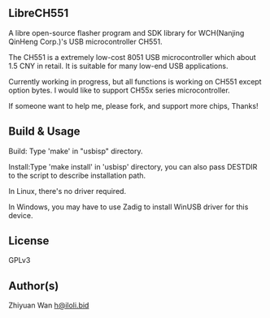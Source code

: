 LibreCH551
----------

A libre open-source flasher program and SDK library for WCH(Nanjing QinHeng Corp.)'s USB microcontroller CH551.

The CH551 is a extremely low-cost 8051 USB microcontroller which about 1.5 CNY in retail. It is suitable for many low-end USB applications.

Currently working in progress, but all functions is working on CH551 except option bytes. I would like to support CH55x series microcontroller.

If someone want to help me, please fork, and support more chips, Thanks!

Build & Usage
----------

Build: Type 'make' in "usbisp" directory.

Install:Type 'make install' in 'usbisp' directory, you can also pass DESTDIR to the script to describe installation path. 

In Linux, there's no driver required.

In Windows, you may have to use Zadig to install WinUSB driver for this device.

License
----------

GPLv3

Author(s)
----------

Zhiyuan Wan <h@iloli.bid>
